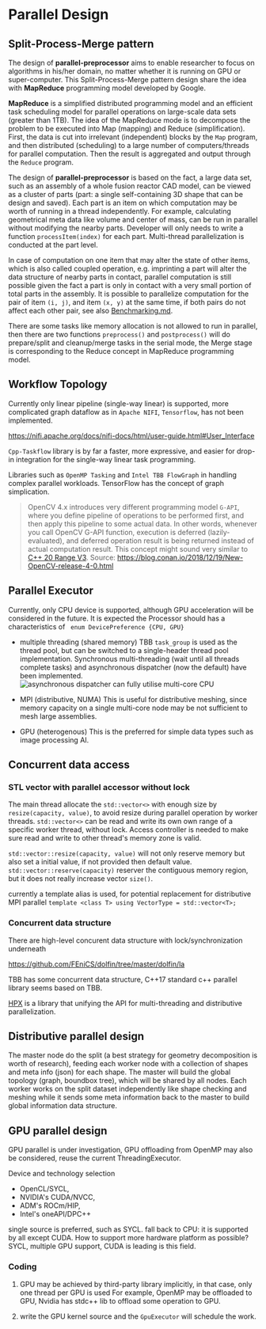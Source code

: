 # Parallel Design

## Split-Process-Merge pattern

The design of  **parallel-preprocessor** aims to enable researcher to focus on algorithms in his/her domain, no matter whether it is running on GPU or super-computer. This Split-Process-Merge pattern design share the idea with **MapReduce** programming model developed by Google. 

**MapReduce** is a simplified distributed programming model and an efficient task scheduling model for parallel operations on large-scale data sets (greater than 1TB).  The idea of ​​the MapReduce mode is to decompose the problem to be executed into Map (mapping) and Reduce (simplification). First, the data is cut into irrelevant (independent) blocks by the `Map` program, and then distributed (scheduling) to a large number of computers/threads for parallel computation. Then the result is aggregated and output through the `Reduce` program.

The design of **parallel-preprocessor** is based on the fact, a large data set, such as an assembly of a whole fusion reactor CAD model, can be viewed as a cluster of parts (part: a single self-containing 3D shape that can be design and saved). Each part is an item on which computation may be worth of running in a thread independently. For example, calculating geometrical meta data like volume and center of mass, can be run in parallel without modifying the nearby parts. Developer will only needs to write a function `processItem(index)` for each part. Multi-thread parallelization is conducted at the part level.

In case of computation on one item that may alter the state of other items, which is also called coupled operation, e.g. imprinting a part will alter the data structure of nearby parts in contact, parallel computation is still possible given the fact a part is only in contact with a very small portion of total parts in the assembly. It is possible to parallelize computation for the pair of item `(i, j)`,  and item `(x, y)` at the same time,  if both pairs do not affect each other pair, see also [Benchmarking.md](Benchmarking.md).


There are some tasks like memory allocation is not allowed to run in parallel, then there are two functions `preprocess()` and `postprocess()` will do prepare/split and cleanup/merge tasks in the serial mode, the Merge stage is corresponding to the Reduce concept in MapReduce programming model. 


## Workflow Topology

Currently only linear pipeline (single-way linear) is supported, more complicated graph dataflow as in `Apache NIFI`,  `Tensorflow`, has not been implemented. 

https://nifi.apache.org/docs/nifi-docs/html/user-guide.html#User_Interface

`Cpp-Taskflow` library is by far a faster, more expressive, and easier for drop-in integration for the single-way linear task programming.

Libraries such as `OpenMP Tasking` and `Intel TBB FlowGraph` in handling complex parallel workloads. TensorFlow has the concept of graph simplication. 


> OpenCV 4.x introduces very different programming model `G-API`, where you define pipeline of operations to be performed first, and then apply this pipeline to some actual data. In other words, whenever you call OpenCV G-API function, execution is deferred (lazily-evaluated), and deferred operation result is being returned instead of actual computation result. This concept might sound very similar to [C++ 20 Range V3](https://github.com/ericniebler/range-v3).  Source: https://blog.conan.io/2018/12/19/New-OpenCV-release-4-0.html


## Parallel Executor

Currently, only CPU device is supported, although GPU acceleration will be considered in the future.  It is expected the Processor should has a characteristics of  ` enum DevicePreference {CPU, GPU}`

+ multiple threading (shared memory)
  TBB `task_group` is used as the thread pool, but can be switched to a single-header thread pool implementation. Synchronous multi-threading (wait until all threads complete tasks) and asynchronous dispatcher (now the default) have been implemented.
  ![asynchronous dispatcher can fully utilise multi-core CPU](./PPP_asyn_multiple_threading.png)

+ MPI (distributive, NUMA)
  This is useful for distributive meshing, since memory capacity on a single multi-core node may be not sufficient to mesh large assemblies.

+ GPU (heterogenous)
  This is the preferred for simple data types such as image processing AI. 

## Concurrent data access

### STL vector with parallel accessor without lock
The main thread allocate the `std::vector<>` with enough size by `resize(capacity, value)`, to avoid resize during parallel operation by worker threads.
`std::vector<>` can be read and write its own own range of a specific worker thread, without lock. Access controller is needed to make sure read and write to other thread's memory zone is valid.

`std::vector::resize(capacity, value)` will not only reserve memory but also set a initial value, if not provided then default value.
`std::vector::reserve(capacity)` reserver the contiguous memory region, but it does not really increase vector `size()`. 

 currently a template alias is used, for potential replacement for distributive  MPI parallel 
  `template <class T> using VectorType = std::vector<T>;`

### Concurrent data structure
There are high-level concurent data structure with lock/synchronization underneath

<https://github.com/FEniCS/dolfin/tree/master/dolfin/la>

TBB has some concurrent data structure, C++17 standard c++ parallel library seems based on TBB.

[HPX](https://github.com/STEllAR-GROUP/hpx) is a library that unifying the API for multi-threading and distributive parallelization.


## Distributive parallel design

The master node do the split (a best strategy for geometry decomposition is worth of research), feeding each worker node with a collection of shapes and meta info (json) for each shape. The master will build the global topology (graph, boundbox tree), which will be shared by all nodes. Each worker works on the split dataset independently like shape checking and meshing  while it sends some meta information back to the master to build global information data structure.  


## GPU parallel design

GPU parallel is under investigation, GPU offloading from OpenMP may also be considered, reuse the current ThreadingExecutor. 

Device and technology selection
+ OpenCL/SYCL, 
+ NVIDIA's CUDA/NVCC,  
+ ADM's ROCm/HIP,  
+ Intel's oneAPI/DPC++

single source is preferred, such as SYCL. 
fall back to CPU:  it is supported by all except CUDA.
How to support more hardware platform as possible? SYCL,
multiple GPU support, CUDA is leading is this field.


### Coding

1. GPU may be achieved by third-party library implicitly, in that case, only one thread per GPU is used
    For example, OpenMP may be offloaded to GPU, Nvidia has stdc++ lib to offload some operation to GPU.

2. write the GPU kernel source and the `GpuExecutor` will schedule the work.


